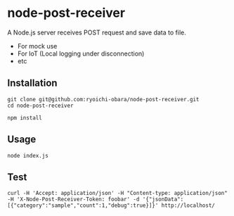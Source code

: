 # node-post-receiver

A Node.js server receives POST request and save data to file.

* For mock use
* For IoT (Local logging under disconnection)
* etc

## Installation

```command
git clone git@github.com:ryoichi-obara/node-post-receiver.git
cd node-post-receiver

npm install
```

## Usage

```command
node index.js
```

## Test

```command
curl -H 'Accept: application/json' -H "Content-type: application/json" -H 'X-Node-Post-Receiver-Token: foobar' -d '{"jsonData":[{"category":"sample","count":1,"debug":true}]}' http://localhost/
```
